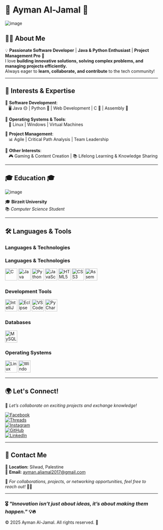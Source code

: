 # 🌟 Ayman Al-Jamal 🚀  
![image](https://github.com/user-attachments/assets/c6412177-60a2-49d3-9468-21b794438d6f)

## 👨‍💻 About Me  
💡 **Passionate Software Developer** | **Java & Python Enthusiast** | **Project Management Pro** 🚀  
I love **building innovative solutions, solving complex problems, and managing projects efficiently.**  
Always eager to **learn, collaborate, and contribute** to the tech community!  

---

## 🎯 Interests & Expertise  
🔹 **Software Development**:  
&nbsp;&nbsp;&nbsp;🖥 Java 🟡 | Python 🐍 | Web Development | C 🔵 | Assembly 🏴  

🔹 **Operating Systems & Tools**:  
&nbsp;&nbsp;&nbsp;🐧 Linux | Windows | Virtual Machines  

🔹 **Project Management**:  
&nbsp;&nbsp;&nbsp;📊 Agile | Critical Path Analysis | Team Leadership  

🔹 **Other Interests**:  
&nbsp;&nbsp;&nbsp;🎮 Gaming & Content Creation | 📚 Lifelong Learning & Knowledge Sharing  

---

## 🎓 Education 🎓  
![image](https://github.com/user-attachments/assets/bdb857e6-60d4-473f-b86d-286cf9060555)

🎓 **Birzeit University**  
📚 *Computer Science Student*  

---

## 🛠️ Languages & Tools  
### **Languages & Technologies**  
### **Languages & Technologies**  
<p align="left">
  <img src="https://cdn.jsdelivr.net/gh/devicons/devicon/icons/c/c-original.svg" alt="C" width="40" height="40"/>
  <img src="https://cdn.jsdelivr.net/gh/devicons/devicon/icons/java/java-original.svg" alt="Java" width="40" height="40"/>
  <img src="https://cdn.jsdelivr.net/gh/devicons/devicon/icons/python/python-original.svg" alt="Python" width="40" height="40"/>
  <img src="https://cdn.jsdelivr.net/gh/devicons/devicon/icons/javascript/javascript-original.svg" alt="JavaScript" width="40" height="40"/>
  <img src="https://cdn.jsdelivr.net/gh/devicons/devicon/icons/html5/html5-original.svg" alt="HTML5" width="40" height="40"/>
  <img src="https://cdn.jsdelivr.net/gh/devicons/devicon/icons/css3/css3-original.svg" alt="CSS3" width="40" height="40"/>
  <img src="https://upload.wikimedia.org/wikipedia/commons/9/95/X86-assembly.svg" alt="Assembly" width="40" height="40"/>
</p>


### **Development Tools**
<p align="left">
  <img src="https://upload.wikimedia.org/wikipedia/commons/d/d5/IntelliJ_IDEA_Logo.svg" alt="IntelliJ IDEA" width="40" height="40"/>
  <img src="https://upload.wikimedia.org/wikipedia/commons/c/cf/Eclipse-SVG.svg" alt="Eclipse" width="40" height="40"/>
  <img src="https://upload.wikimedia.org/wikipedia/commons/9/9a/Visual_Studio_Code_1.35_icon.svg" alt="VS Code" width="40" height="40"/>
  <img src="https://upload.wikimedia.org/wikipedia/commons/1/1d/PyCharm_Icon.svg" alt="PyCharm" width="40" height="40"/>
</p>

### **Databases**
<p align="left">
  <img src="https://cdn.jsdelivr.net/gh/devicons/devicon/icons/mysql/mysql-original.svg" alt="MySQL" width="40" height="40"/>
</p>

### **Operating Systems**
<p align="left">
  <img src="https://cdn.jsdelivr.net/gh/devicons/devicon/icons/linux/linux-original.svg" alt="Linux" width="40" height="40"/>
  <img src="https://cdn.jsdelivr.net/gh/devicons/devicon/icons/windows8/windows8-original.svg" alt="Windows" width="40" height="40"/>
</p>

---

## 🌍 Let's Connect!  
🚀 *Let’s collaborate on exciting projects and exchange knowledge!*  

[![Facebook](https://img.shields.io/badge/Facebook-%231877F2.svg?style=for-the-badge&logo=facebook&logoColor=white)](https://www.facebook.com/share/1GarkogthV/)  
[![Threads](https://img.shields.io/badge/Threads-000000?style=for-the-badge&logo=threads&logoColor=white)](https://www.threads.net/@abu_aljamalll)  
[![Instagram](https://img.shields.io/badge/Instagram-%23E4405F.svg?style=for-the-badge&logo=instagram&logoColor=white)](https://www.instagram.com/abu_aljamalll)  
[![GitHub](https://img.shields.io/badge/GitHub-%23121011.svg?style=for-the-badge&logo=github&logoColor=white)](https://github.com/aymanaljamal)  
[![LinkedIn](https://img.shields.io/badge/LinkedIn-%230A66C2.svg?style=for-the-badge&logo=linkedin&logoColor=white)](https://www.linkedin.com/in/ayman-jamal-0a8416332)  

---

## 📩 Contact Me  
📍 **Location:** Silwad, Palestine  
📧 **Email:** [ayman.aljamal2017@gmail.com](mailto:ayman.aljamal2017@gmail.com)  

📌 *For collaborations, projects, or networking opportunities, feel free to reach out!* 🚀🔥  

---

### 🎖️ *"Innovation isn’t just about ideas, it’s about making them happen."* 💡🔥  

© 2025 Ayman Al-Jamal. All rights reserved. 🎉
